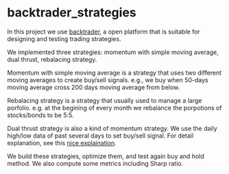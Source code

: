 # backtrader_strategies
In this project we use [backtrader](https://www.backtrader.com/), a open platform that is suitable for designing and testing trading strategies.  

We implemented three strategies: momentum with simple moving average, dual thrust, rebalacing strategy. 

Momentum with simple moving average is a strategy that uses two different moving averages to create buy/sell signals. e.g., we buy when 50-days moving average cross 200 days moving average from below. 

Rebalacing strategy is a strategy that usually used to manage a large porfolio. e.g. at the begining of every month we rebalance the porpotions of stocks/bonds to be 5:5. 

Dual thrust strategy is also a kind of momentum strategy. We use the daily high/low data of past several days to set buy/sell signal. For detail explanation, see this [nice explaination](https://medium.com/@FMZ_Quant/dual-thrust-trading-strategy-2cc74101a626). 

We build these strategies, optimize them, and test again buy and hold method. We also compute some metrics including Sharp ratio. 

